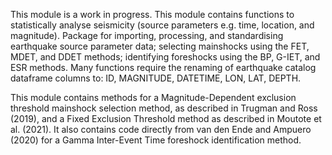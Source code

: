 This module is a work in progress.
This module contains functions to statistically analyse seismicity (source parameters e.g. time, location, and magnitude).
Package for importing, processing, and standardising earthquake source parameter data;
selecting mainshocks using the FET, MDET, and DDET methods;
identifying foreshocks using the BP, G-IET, and ESR methods.
Many functions require the renaming of earthquake catalog dataframe columns to: ID, MAGNITUDE, DATETIME, LON, LAT, DEPTH.

This module contains methods for a Magnitude-Dependent exclusion threshold mainshock selection method, as described in Trugman and Ross (2019), and a Fixed Exclusion Threshold method as described in Moutote et al. (2021). It also contains code directly from van den Ende and Ampuero (2020) for a Gamma Inter-Event Time foreshock identification method.